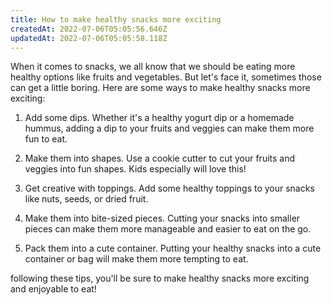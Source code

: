 ```yaml
---
title: How to make healthy snacks more exciting
createdAt: 2022-07-06T05:05:56.646Z
updatedAt: 2022-07-06T05:05:58.118Z
---
```


When it comes to snacks, we all know that we should be eating more healthy options like fruits and vegetables. But let's face it, sometimes those can get a little boring. Here are some ways to make healthy snacks more exciting:

1. Add some dips. Whether it's a healthy yogurt dip or a homemade hummus, adding a dip to your fruits and veggies can make them more fun to eat.

2. Make them into shapes. Use a cookie cutter to cut your fruits and veggies into fun shapes. Kids especially will love this!

3. Get creative with toppings. Add some healthy toppings to your snacks like nuts, seeds, or dried fruit.

4. Make them into bite-sized pieces. Cutting your snacks into smaller pieces can make them more manageable and easier to eat on the go.

5. Pack them into a cute container. Putting your healthy snacks into a cute container or bag will make them more tempting to eat.

 following these tips, you'll be sure to make healthy snacks more exciting and enjoyable to eat!
